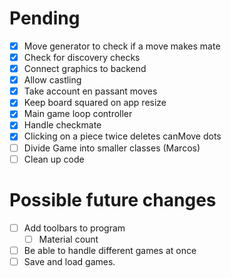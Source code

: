 # Pending

- [X] Move generator to check if a move makes mate
- [X] Check for discovery checks
- [X] Connect graphics to backend
- [X] Allow castling
- [X] Take account en passant moves
- [X] Keep board squared on app resize
- [X] Main game loop controller
- [X] Handle checkmate
- [X] Clicking on a piece twice deletes canMove dots
- [ ] Divide Game into smaller classes (Marcos)
- [ ] Clean up code

# Possible future changes

- [ ] Add toolbars to program
	- [ ] Material count
- [ ] Be able to handle different games at once
- [ ] Save and load games.
